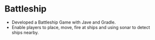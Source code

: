 # Battleship

- Developed a Battleship Game with Jave and Gradle.
- Enable players to place, move, fire at ships and using sonar to detect ships nearby.
